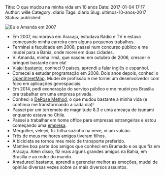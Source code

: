Title: O que mudou na minha vida em 10 anos
Date: 2017-01-04 17:17
Author: wille
Category: diário
Tags: diário
Slug: ultimos-10-anos-2017
Status: published

![Eu e Amanda em 2007](http://images.wille.blog.br/wille_amanda_2007.jpg)

* Em 2007, eu morava em Aracaju, estudava Rádio e TV e estava começando minha carreira com alguns pequenos trabalhos.
* Terminei a faculdade em 2008, passei num concurso público e me mudei para a Bahia, onde morei em duas cidades.
* Vi Amanda, minha irmã, que nasceu em outubro de 2006, crescer e brinquei bastante com ela!
* [Viajei bastante](http://wille.blog.br/tag/viagens), conheci 9 países, aprendi a falar inglês e espanhol.
* Comecei a estudar programação em 2008. Dois anos depois, conheci o [OpenStreetMap](http://osm.org/). Mudei de profissão e me tornei um desenvolvedor com foco em aplicações geoespaciais.
* Em 2014, pedi exoneração do serviço público e me mudei pra Brasília pra trabalhar em uma empresa privada.
* Conheci o [DeRose Method](http://www.metododerose.org/), o que mudou bastante a minha vida (e continua me transformando a cada dia)!
* Passei por um terremoto de magnitude 8.3 e uma ameaça de tsunami enquanto estava no Chile.
* Passei a trabalhar em home office para empresas estrangeiras e estou começando uma [empresa](http://maption.com.br).
* Mergulhei, velejei, fiz trilha sozinho na neve, vi um vulcão.
* Três de meus melhores amigos tiveram filhos.
* A bicicleta se tornou meu meio de transporte preferido.
* Mantive boa parte dos amigos que conheci em Brumado e os que fiz em Aracaju. Além disso, fiz mais alguns grandes amigos na Bahia, em Brasília e ao redor do mundo.
* Amadureci bastante, aprendi a gerenciar melhor as emoções, mudei de opinião diversas vezes sobre os mais diversos assuntos.
